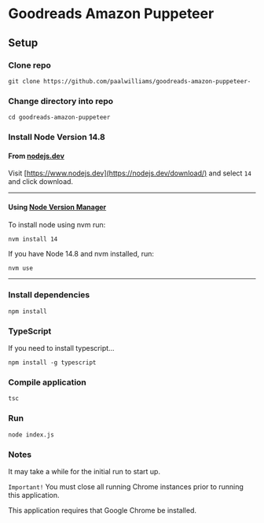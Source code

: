 # Goodreads Amazon Puppeteer

## Setup 

### Clone repo
```
git clone https://github.com/paalwilliams/goodreads-amazon-puppeteer-
```

### Change directory into repo
```
cd goodreads-amazon-puppeteer
```

### Install Node Version 14.8

#### From [nodejs.dev](https://www.nodejs.dev)
Visit 
[https://www.nodejs.dev](https://nodejs.dev/download/) and select `14` and click download.

---

#### Using [Node Version Manager](https://github.com/nvm-sh/nvm)


To install node using nvm run:
```
nvm install 14
```
If you have Node 14.8 and nvm installed, run: 
```
nvm use
```
---
### Install dependencies

```
npm install
```
### TypeScript
If you need to install typescript...
```
npm install -g typescript
```
### Compile application

```
tsc
```

### Run
```
node index.js
```

### Notes
It may take a while for the initial run to start up.

`Important!` You must close all running Chrome instances prior to running this application.

This application requires that Google Chrome be installed.
